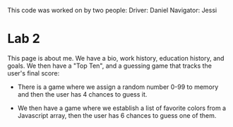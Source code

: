 This code was worked on by two people:
Driver: Daniel
Navigator: Jessi

# Lab 2

This page is about me. We have a bio, work history, education history, and goals. We then have a "Top Ten", and a guessing game that tracks the user's final score:

- There is a game where we assign a random number 0-99 to memory and then the user has 4 chances to guess it.

- We then have a game where we establish a list of favorite colors from a Javascript array, then the user has 6 chances to guess one of them.